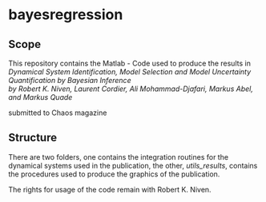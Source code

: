# bayesregression

## Scope
This repository contains the Matlab - Code used to produce the results in 
_Dynamical System Identification, Model Selection and Model Uncertainty
Quantification by Bayesian Inference   
by
Robert K. Niven, Laurent Cordier, Ali Mohammad-Djafari, Markus Abel,
and Markus Quade_

submitted to Chaos magazine

## Structure
There are two folders, one contains the integration routines for the dynamical systems used in the publication, the other, _utils_results_, contains the procedures used to produce the graphics of the publication.

The rights for usage of the code remain with Robert K. Niven.
